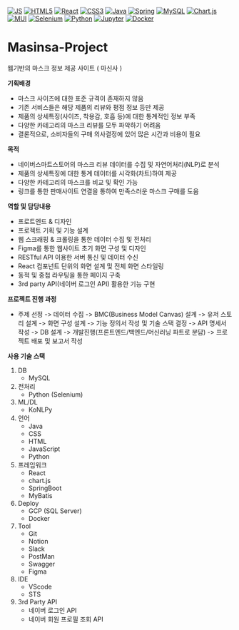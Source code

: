 [![JS](https://img.shields.io/badge/JavaScript-F7DF1E?style=flat-square&logo=JavaScript&logoColor=white)](https://github.com/dragong-sm/Masinsa-Project)
  [![HTML5](https://img.shields.io/badge/HTML5-E34F26?style=flat-square&logo=HTML5&logoColor=white)](https://github.com/dragong-sm/Masinsa-Project)
  [![React](https://img.shields.io/badge/React-61DAFB?style=flat-square&logo=React&logoColor=white)](https://github.com/dragong-sm/Masinsa-Project)
  [![CSS3](https://img.shields.io/badge/CSS3-1572B6?style=flat-square&logo=CSS3&logoColor=white)](https://github.com/dragong-sm/Masinsa-Project)
  [![Java](https://img.shields.io/badge/Java-007396?style=flat-square&logo=Java&logoColor=white)](https://github.com/Joowon0220/weather)
  [![Spring](https://img.shields.io/badge/Spring-6DB33F6?style=flat-square&logo=Spring&logoColor=white)](https://github.com/dragong-sm/Masinsa-Project)
  [![MySQL](https://img.shields.io/badge/MySQL-4479A1?style=flat-square&logo=MySQL&logoColor=white)](https://github.com/dragong-sm/Masinsa-Project)
  [![Chart.js](https://img.shields.io/badge/Chart.js-FF6384?style=flat-square&logo=Chart.js&logoColor=white)](https://github.com/dragong-sm/Masinsa-Project)
  [![MUI](https://img.shields.io/badge/MUI-007FFF?style=flat-square&logo=MUI&logoColor=white)](https://github.com/dragong-sm/Masinsa-Project)
  [![Selenium](https://img.shields.io/badge/Selenium-43B02A?style=flat-square&logo=Selenium&logoColor=white)](https://github.com/dragong-sm/Masinsa-Project)
  [![Python](https://img.shields.io/badge/Python-3776AB?style=flat-square&logo=Python&logoColor=white)](https://github.com/dragong-sm/Yeonsu-Analysis)
  [![Jupyter](https://img.shields.io/badge/Jupyter-F37626?style=flat-square&logo=Jupyter&logoColor=white)](https://github.com/dragong-sm/Yeonsu-Analysis)
  [![Docker](https://img.shields.io/badge/Docker-2496ED?style=flat-square&logo=Docker&logoColor=white)](https://github.com/dragong-sm/Yeonsu-Analysis)


# Masinsa-Project
웹기반의 마스크 정보 제공 사이트 ( 마신사 )

**기획배경**

- 마스크 사이즈에 대한 표준 규격이 존재하지 않음
- 기존 서비스들은 해당 제품의 리뷰와 평점 정보 등만 제공
- 제품의 상세특징(사이즈, 착용감, 호흡 등)에 대한 통계적인 정보 부족
- 다양한 카테고리의 마스크 리뷰를 모두 파악하기 어려움
- 결론적으로, 소비자들의 구매 의사결정에 있어 많은 시간과 비용이 필요

**목적**

- 네이버스마트스토어의 마스크 리뷰 데이터를 수집 및 자연어처리(NLP)로 분석
- 제품의 상세특징에 대한 통계 데이터를 시각화(차트)하여 제공
- 다양한 카테고리의 마스크를 비교 및 확인 가능
- 링크를 통한 판매사이트 연결을 통하여 만족스러운 마스크 구매를 도움

**역할 및 담당내용**

- 프로트엔드 & 디자인
- 프로젝트 기획 및 기능 설계
- 웹 스크래핑 & 크롤링을 통한 데이터 수집 및 전처리
- Figma를 통한 웹사이트 초기 화면 구성 및 디자인
- RESTful API 이용한 서버 통신 및 데이터 수신
- React 컴포넌트 단위의 화면 설계 및 전체 화면 스타일링
- 동적 및 중첩 라우팅을 통한 페이지 구축
- 3rd party API(네이버 로그인 API) 활용한 기능 구현


**프로젝트 진행 과정**

- 주제 선정 -> 데이터 수집 -> BMC(Business Model Canvas) 설계 -> 유저 스토리 설계 -> 화면 구성 설계 -> 기능 정의서 작성 및 기술 스택 결정 -> API 명세서 작성 -> DB 설계 -> 개발진행(프론트엔드/백엔드/머신러닝 파트로 분담) -> 프로젝트 배포 및 보고서 작성

**사용 기술 스택**

1. DB
    - MySQL
2. 전처리
    - Python (Selenium)
3. ML/DL
    - KoNLPy
4. 언어
    - Java
    - CSS
    - HTML
    - JavaScript
    - Python
5. 프레임워크
    - React
    - chart.js
    - SpringBoot
    - MyBatis
6. Deploy
    - GCP (SQL Server)
    - Docker
7. Tool
    - Git
    - Notion
    - Slack
    - PostMan
    - Swagger
    - Figma
8. IDE
    - VScode
    - STS
9. 3rd Party API
    - 네이버 로그인 API
    - 네이버 회원 프로필 조회 API


